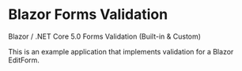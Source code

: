 # Blazor Forms Validation
Blazor / .NET Core 5.0 Forms Validation (Built-in &amp; Custom)

This is an example application that implements validation for a Blazor EditForm.




